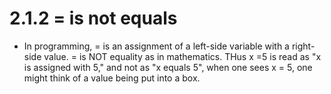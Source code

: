# 2.1.2 = is not equals

- In programming, = is an assignment of a left-side variable with a right-side value. = is NOT equality as in mathematics. THus x =5 is read as "x is assigned with 5," and not as "x equals 5", when one sees x = 5, one might think of a value being put into a box.
